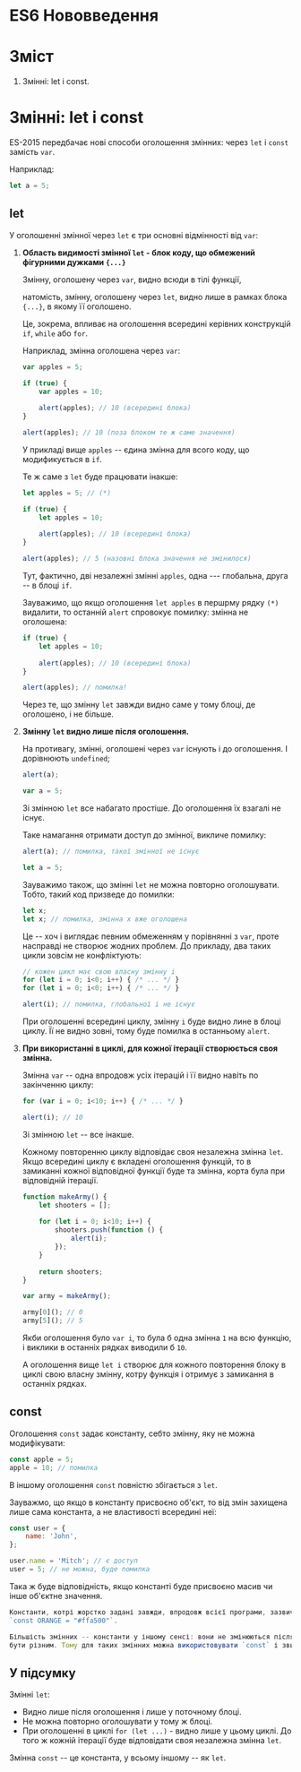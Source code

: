 # ES6 Нововведення

# Зміст
1. Змінні: let і const.


# Змінні: let і const

ES-2015 передбачає нові способи оголошення змінних: через `let` і `const` замість `var`.

Наприклад:
```js
let a = 5;
```

## let ##

У оголошенні змінної через `let` є три основні відмінності від `var`:

1. **Область видимості змінної `let` - блок коду, що обмежений фігурними дужками `{...}`**

    Змінну, оголошену через `var`, видно всюди в тілі функції,
    
    натомість, змінну, оголошену через `let`, видно лише в рамках блока `{...}`, в якому її оголошено.
    
    Це, зокрема, впливає на оголошення всередині керівних конструкцій `if`, `while` або `for`.
    
    Наприклад, змінна оголошена через `var`:
    
    ```js
    var apples = 5;
    
    if (true) {
        var apples = 10;
        
        alert(apples); // 10 (всередині блока)
    }
    
    alert(apples); // 10 (поза блоком те ж саме значення)
    ```
    
    У прикладі вище `apples` -- єдина змінна для всого коду, що модификується в `if`.
    
    Те ж саме з `let` буде працювати інакше:
    
    ```js
    let apples = 5; // (*)
    
    if (true) {
        let apples = 10;
        
        alert(apples); // 10 (всередині блока)
    }
    
    alert(apples); // 5 (назовні блока значення не змінилося)
    ```
    
    Тут, фактично, дві незалежні змінні `apples`, одна --- глобальна, друга -- в блоці `if`.
    
    Зауважимо, що якщо оголошення `let apples` в першрму рядку `(*)` видалити, то останній `alert` спровокує помилку: змінна не оголошена:

    ```js
    if (true) {
        let apples = 10;
        
        alert(apples); // 10 (всередині блока)
    }
    
    alert(apples); // помилка!
    ```
    
    Через те, що змінну `let` завжди видно саме у тому блоці, де оголошено, і не більше.
    
2. **Змінну `let` видно лише після оголошення.**

    На противагу, змінні, оголошені через `var` існують і до оголошення. І дорівнюють `undefined`;
    
    ```js
    alert(a);
    
    var a = 5;
    ```
    
    Зі змінною `let` все набагато простіше. До оголошення їх взагалі не існує.
    
    Таке намагання отримати доступ до змінної, викличе помилку:
    
    ```js
    alert(a); // помилка, такої змінної не існує
    
    let a = 5;
    ```
    
    Зауважимо також, що змінні `let` не можна повторно оголошувати. Тобто, такий код призведе до помилки:
    
    ```js
    let x;
    let x; // помилка, змінна x вже оголошена
    ```
    
    Це -- хоч і виглядає певним обмеженням у порівнянні з `var`, проте насправді не створює жодних проблем. До прикладу, два таких цикли зовсім не конфліктують:
    
    ```js
    // кожен цикл має свою власну змінну i
    for (let i = 0; i<0; i++) { /* ... */ }
    for (let i = 0; i<0; i++) { /* ... */ }
    
    alert(i); // помилка, глобальної i не існує
    ```
    
    При оголошенні всередині циклу, змінну `i` буде видно лине в блоці циклу. Її не видно зовні, тому буде помилка в останньому `alert`.
    
3. **При використанні в циклі, для кожної ітерації створюється своя змінна.**

    Змінна `var` -- одна впродовж усіх ітерацій і її видно навіть по закінченню циклу:
    
    ```js
    for (var i = 0; i<10; i++) { /* ... */ }
    
    alert(i); // 10
    ```
    
    Зі змінною `let` -- все інакше.
    
    Кожному повторенню циклу відповідає своя незалежна змінна `let`. Якщо всередині циклу є вкладені оголошення функцій, то в замиканні
    кожної відповідної функції буде та змінна, корта була при відповідній ітерації.
    
    ```js
    function makeArmy() {
        let shooters = [];
        
        for (let i = 0; i<10; i++) {
            shooters.push(function () {
                alert(i);
            });
        }
        
        return shooters;
    }
    
    var army = makeArmy();
    
    army[0](); // 0
    army[5](); // 5
    ```
    
    Якби оголошення було `var i`, то була б одна змінна `1` на всю функцію, і виклики в останніх рядках виводили б `10`.
    
    А оголошення вище `let i` створює для кожного повторення блоку в циклі свою власну змінну, котру функція і отримує з замикання в останніх рядках.
    
## const

Оголошення `const` задає константу, себто змінну, яку не можна модифікувати:

```js
const apple = 5;
apple = 10; // помилка
```

В іншому оголошення `const` повністю збігається з `let`.

Зауважмо, що якщо в константу присвоєно об'єкт, то від змін захищена лише сама константа, а не властивості всередині неї:

```js
const user = {
    name: 'John',
};

user.name = 'Mitch'; // є доступ
user = 5; // не можна, буде помилка
```

Така ж буде відповідність, якщо константі буде присвоєно масив чи інше об'єктне значення.

```js
Константи, котрі жорстко задані завжди, впродовж всієї програми, зазвичай пишуться у верхньому реєстрі. До прикладу:
`const ORANGE = "#ffa500"`.

Більшість змінних -- константи у іншому сенсі: вони не змінюються після присвоєння. Проте при різних запусках функцій це значення може
бути різним. Тому для таких змінних можна використовувати `const` і звичайні малі літери в імені.
```

## У підсумку

Змінні `let`:

- Видно лише після оголошення і лише у поточному блоці.
- Не можна повторно оголошувати у тому ж блоці.
- При оголошенні в циклі `for (let ...)` - видно лише у цьому циклі. До того ж кожній ітерації буде відповідати своя незалежна змінна `let`.

Змінна `const` -- це константа, у всьому іншому -- як `let`.



